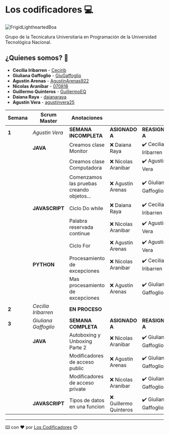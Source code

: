 # Los codificadores 💻

![FrigidLightheartedBoa](https://user-images.githubusercontent.com/112900063/233207538-2dab292b-afd2-41c3-b069-85eb0a79279a.gif)

Grupo de la Tecnicatura Universitaria en Programación de la Universidad Tecnológica Nacional.

## ¿Quienes somos? 🙇

* **Cecilia Iribarren** - [Cecirib](https://github.com/Cecirib)
* **Giuliana Gaffoglio** - [GiuGaffoglio](https://github.com/GiuGaffoglio)
* **Agustín Arenas** - [AgustinArenas922](https://github.com/AgustinArenas922)
* **Nicolas Aranibar** - [070818](https://github.com/070818)
* **Guillermo Quinteros** - [GuillermoEQ](https://github.com/GuillermoEQ)
* **Daiana Raya** - [daianaraya](https://github.com/daianaraya)
* **Agustín Vera** - [agustinvera25](https://github.com/agustinvera25)


| **Semana** | **Scrum Master** | **Anotaciones** |  |  | 
| ---- | ---- | --- | --- | --- | 
| **1** | *Agustin Vera* | **SEMANA INCOMPLETA** | **ASIGNADO A**| **REASIGNADO A** |
| | **JAVA** | Creamos clase Monitor | :x: Daiana Raya | :heavy_check_mark: Cecilia Iribarren | 
| | | Creamos clase Computadora | :x: Nicolas Aranibar | :heavy_check_mark: Agustin Vera |
| | | Comenzamos las pruebas creando objetos... | :x: Agustin Arenas | :heavy_check_mark: Giuliana Gaffoglio |
| | **JAVASCRIPT** | Ciclo Do while | :x: Daiana Raya | :heavy_check_mark: Cecilia Iribarren | 
| | | Palabra reservada continue | :x: Nicolas Aranibar | :heavy_check_mark: Agustin Vera |
| | | Ciclo For | :x: Agustin Arenas | :heavy_check_mark: Agustin Vera |
| | **PYTHON** | Procesamiento de excepciones | :x: Nicolas Aranibar |  :heavy_check_mark: Cecilia Iribarren |
| | | Mas procesamiento de excepciones | :x: Agustin Arenas | :heavy_check_mark: Giuliana Gaffoglio |
| **2** | *Cecilia Iribarren* | **EN PROCESO** |
| **3** | *Giuliana Gaffoglio* | **SEMANA COMPLETA** | **ASIGNADO A**| **REASIGNADO A** |
| | **JAVA** | Autoboxing y Unboxing Parte 2 | :x: Nicolas Aranibar | :heavy_check_mark: Giuliana Gaffoglio |
| | | Modificadores de acceso public | :x: Agustin Arenas | :heavy_check_mark: Giuliana Gaffoglio |
| | | Modificadores de acceso private | :x: Nicolas Aranibar | :heavy_check_mark: Giuliana Gaffoglio |
| | **JAVASCRIPT** | Tipos de datos en una funcion | :x: Guillermo Quinteros | :heavy_check_mark: Giuliana Gaffoglio |
 









---
⌨️ con ❤️ por [Los Codificadores](https://github.com/orgs/CodeSystem2022/teams/los-codificadores/members) 😊
